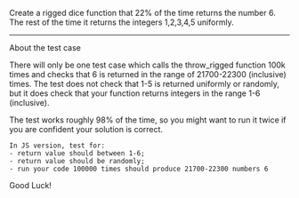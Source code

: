 Create a rigged dice function that 22% of the time returns the number 6. The rest of the time it returns the integers 1,2,3,4,5 uniformly.

---

About the test case

There will only be one test case which calls the throw_rigged function 100k times and checks that 6 is returned in the range of 21700-22300 (inclusive) times. The test does not check that 1-5 is returned uniformly or randomly, but it does check that your function returns integers in the range 1-6 (inclusive).

The test works roughly 98% of the time, so you might want to run it twice if you are confident your solution is correct.


```if:javascript
In JS version, test for:
- return value should between 1-6;
- return value should be randomly;
- run your code 100000 times should produce 21700-22300 numbers 6
```

Good Luck!
